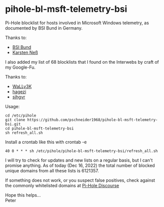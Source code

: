 # pihole-bl-msft-telemetry-bsi
Pi-Hole blocklist for hosts involved in Microsoft Windows telemetry, as documented by BSI Bund in Germany.

Thanks to:  
- [BSI Bund](https://www.bsi.bund.de/SharedDocs/Downloads/DE/BSI/Cyber-Sicherheit/SiSyPHus/Telemetrie-Endpunkte_Windows10_Build_Build_21H2.html)  
- [Karsten Neß](https://www.privacy-handbuch.de/autoren.htm)  


I also added my list of 68 blocklists that I found on the Interwebs by craft of my Google-Fu.  

Thanks to:  
- [WaLLy3K](https://firebog.net/)  
- [hagezi](https://github.com/hagezi)  
- [sjhgvr](https://oisd.nl/)  


Usage:  

    cd /etc/pihole
    git clone https://github.com/pschneider1968/pihole-bl-msft-telemetry-bsi.git
    cd pihole-bl-msft-telemetry-bsi
    sh refresh_all.sh

Install a crontab like this with crontab -e

    40 0 * * * sh /etc/pihole/pihole-bl-msft-telemetry-bsi/refresh_all.sh


I will try to check for updates and new lists on a regular basis, but I can't promise anything.
As of today (Dec 16, 2022) the total number of blocked unique domains from all these lists is 6121357.

If something does not work, or you suspect false positives, check against the commonly whitelisted domains at [Pi-Hole Discourse](https://discourse.pi-hole.net/t/commonly-whitelisted-domains/212)  

Hope this helps...  
Peter
